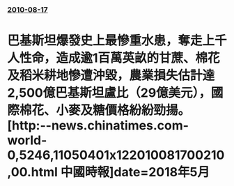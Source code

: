 ### [2010-08-17](/news/2010/08/17/index.md)

##### 
#  巴基斯坦爆發史上最慘重水患，奪走上千人性命，造成逾1百萬英畝的甘蔗、棉花及稻米耕地慘遭沖毀，農業損失估計達2,500億巴基斯坦盧比（29億美元），國際棉花、小麥及糖價格紛紛勁揚。[http:--news.chinatimes.com-world-0,5246,11050401x122010081700210,00.html 中國時報]date=2018年5月 



